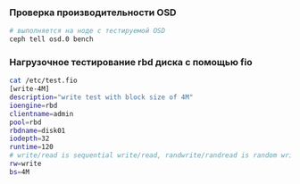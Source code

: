 ### Проверка производительности OSD
```bash
# выполняется на ноде с тестируемой OSD
ceph tell osd.0 bench
```
### Нагрузочное тестирование rbd диска с помощью fio
```bash
cat /etc/test.fio
[write-4M]
description="write test with block size of 4M"
ioengine=rbd
clientname=admin
pool=rbd
rbdname=disk01
iodepth=32
runtime=120
# write/read is sequential write/read, randwrite/randread is random write/read
rw=write
bs=4M
```